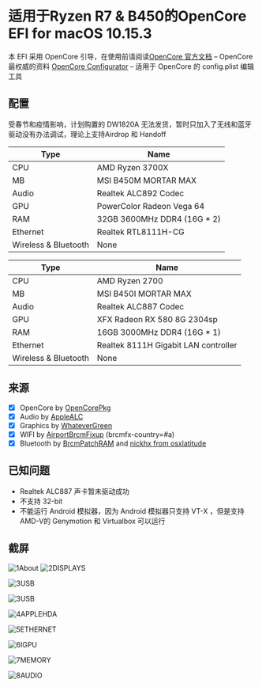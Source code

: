 # 适用于Ryzen R7 &amp; B450的OpenCore EFI for macOS 10.15.3

本 EFI 采用 OpenCore 引导，在使用前请阅读[OpenCore 官方文档](https://github.com/acidanthera/OpenCorePkg/blob/master/Docs/Configuration.pdf) – OpenCore 最权威的资料
[OpenCore Configurator](https://mackie100projects.altervista.org/opencore-configurator/) – 适用于 OpenCore 的 config.plist 编辑工具

## 配置

受春节和疫情影响，计划购置的 DW1820A 无法发货，暂时只加入了无线和蓝牙驱动没有办法调试，理论上支持Airdrop 和 Handoff

| Type                 | Name                        |
| -------------------- | --------------------------- |
| CPU                  | AMD Ryzen 3700X             |
| MB                   | MSI B450M MORTAR MAX        |
| Audio                | Realtek ALC892 Codec        |
| GPU                  | PowerColor Radeon Vega 64   |
| RAM                  | 32GB 3600MHz DDR4 (16G * 2) |
| Ethernet             | Realtek RTL8111H-CG         |
| Wireless & Bluetooth | None                        |


| Type                 | Name                                 |
| -------------------- | ------------------------------------ |
| CPU                  | AMD Ryzen 2700                       |
| MB                   | MSI B450I MORTAR MAX                 |
| Audio                | Realtek ALC887 Codec                 |
| GPU                  | XFX Radeon RX 580 8G 2304sp          |
| RAM                  | 16GB 3000MHz DDR4 (16G * 1)          |
| Ethernet             | Realtek 8111H Gigabit LAN controller |
| Wireless & Bluetooth | None                                 |

## 来源

- [x] OpenCore by [OpenCorePkg](https://github.com/acidanthera/OpenCorePkg/releases)
- [x] Audio by [AppleALC](https://github.com/acidanthera/AppleALC) 
- [x] Graphics by [WhateverGreen](https://github.com/acidanthera/WhateverGreen)
- [x] WIFI by [AirportBrcmFixup](https://github.com/acidanthera/AirportBrcmFixup) (brcmfx-country=#a)
- [x] Bluetooth by [BrcmPatchRAM](https://github.com/RehabMan/OS-X-BrcmPatchRAM) and [nickhx from osxlatitude](https://osxlatitude.com/forums/topic/11540-dw1820a-the-general-troubleshooting-thread/page/10/)

## 已知问题

- Realtek ALC887 声卡暂未驱动成功
- 不支持 32-bit
- 不能运行 Android 模拟器，因为 Android 模拟器只支持 VT-X ，但是支持AMD-V的 Genymotion 和 Virtualbox 可以运行

## 截屏

![1About](ScreenShot/1About.png)
![2DISPLAYS](ScreenShot/2DISPLAYS.png)

![3USB](ScreenShot/3USB.png)

![3USB](ScreenShot/3USB.png)

![4APPLEHDA](ScreenShot/4APPLEHDA.png)

![5ETHERNET](ScreenShot/5ETHERNET.png)

![6IGPU](ScreenShot/6IGPU.png)

![7MEMORY](ScreenShot/7MEMORY.png)

![8AUDIO](ScreenShot/8AUDIO.png)
